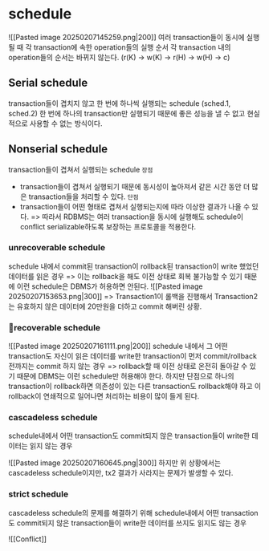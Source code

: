 # schedule
![[Pasted image 20250207145259.png|200]]
여러 transaction들이 동시에 실행될 때 각 transaction에 속한 operation들의 실행 순서
각 transaction 내의 operation들의 순서는 바뀌지 않는다. (r(K) -> w(K) -> r(H) -> w(H) -> c)
## Serial schedule
transaction들이 겹치지 않고 한 번에 하나씩 실행되는 schedule (sched.1, sched.2)
한 번에 하나의 transaction만 실행되기 때문에 좋은 성능을 낼 수 없고 현실적으로 사용할 수 없는 방식이다.
## Nonserial schedule
transaction들이 겹쳐서 실행되는 schedule
`장점`
- transaction들이 겹쳐서 실행되기 때문에 동시성이 높아져서 같은 시간 동안 더 많은 transaction들을 처리할 수 있다.
`단점`
- transaction들이 어떤 형태로 겹쳐서 실행되는지에 따라 이상한 결과가 나올 수 있다.
=> 따라서 RDBMS는 여러 transaction을 동시에 실행해도 schedule이 conflict serializable하도록 보장하는 프로토콜을 적용한다.
### unrecoverable schedule
schedule 내에서 commit된 transaction이 rollback된 transaction이 write 했었던 데이터를 읽은 경우
=> 이는 rollback을 해도 이전 상태로 회복 불가능할 수 있기 때문에 이런 schedule은 DBMS가 허용하면 안된다.
![[Pasted image 20250207153653.png|300]]
=> Transaction1이 롤백을 진행해서 Transaction2는 유효하지 않은 데이터에 20만원을 더하고 commit 해버린 상황.
### recoverable schedule
![[Pasted image 20250207161111.png|200]]
schedule 내에서 그 어떤 transaction도 자신이 읽은 데이터를 write한 transaction이 먼저 commit/rollback 전까지는 commit 하지 않는 경우
=> rollback할 때 이전 상태로 온전히 돌아갈 수 있기 때문에 DBMS는 이런 schedule만 허용해야 한다.
하지만 단점으로 하나의 transaction이 rollback하면 의존성이 있는 다른 transaction도 rollback해야 하고 이 rollback이 연쇄적으로 일어나면 처리하는 비용이 많이 들게 된다.
### cascadeless schedule
schedule내에서 어떤 transaction도 commit되지 않은 transaction들이 write한 데이터는 읽지 않는 경우

![[Pasted image 20250207160645.png|300]]
하지만 위 상황에서는 cascadeless schedule이지만, tx2 결과가 사라지는 문제가 발생할 수 있다.
### strict schedule
cascadeless schedule의 문제를 해결하기 위해 schedule내에서 어떤 transaction도 commit되지 않은 transaction들이 write한 데이터를 쓰지도 읽지도 않는 경우


![[Conflict]]